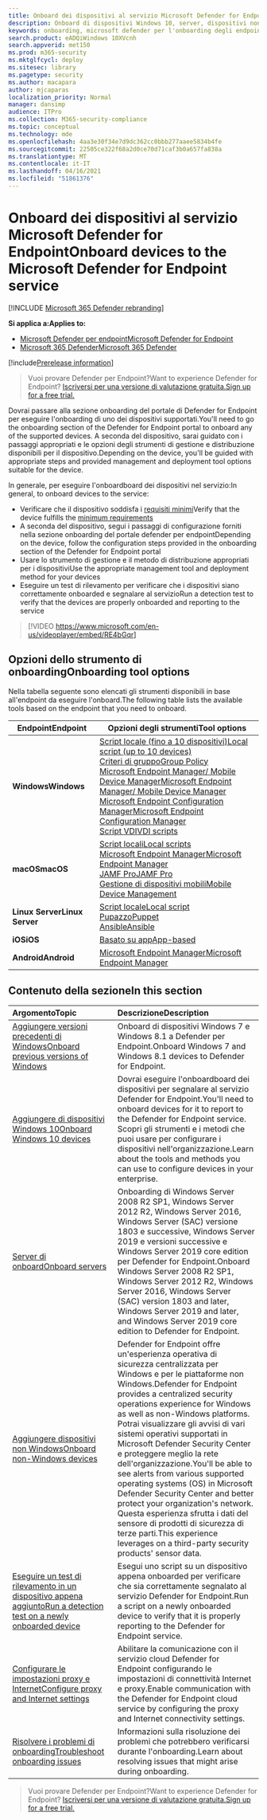 ```yaml
---
title: Onboard dei dispositivi al servizio Microsoft Defender for Endpoint
description: Onboard di dispositivi Windows 10, server, dispositivi non Windows e scopri come eseguire un test di rilevamento.
keywords: onboarding, microsoft defender per l'onboarding degli endpoint, onboarding di windows atp, sccm, criteri di gruppo, mdm, script locale, test di rilevamento
search.product: eADQiWindows 10XVcnh
search.appverid: met150
ms.prod: m365-security
ms.mktglfcycl: deploy
ms.sitesec: library
ms.pagetype: security
ms.author: macapara
author: mjcaparas
localization_priority: Normal
manager: dansimp
audience: ITPro
ms.collection: M365-security-compliance
ms.topic: conceptual
ms.technology: mde
ms.openlocfilehash: 4aa3e30f34e7d9dc362cc0bbb277aaee5834b4fe
ms.sourcegitcommit: 22505ce322f68a2d0ce70d71caf3b0a657fa838a
ms.translationtype: MT
ms.contentlocale: it-IT
ms.lasthandoff: 04/16/2021
ms.locfileid: "51861376"
---
```

# <a name="onboard-devices-to-the-microsoft-defender-for-endpoint-service"></a><span data-ttu-id="e17d7-104">Onboard dei dispositivi al servizio Microsoft Defender for Endpoint</span><span class="sxs-lookup"><span data-stu-id="e17d7-104">Onboard devices to the Microsoft Defender for Endpoint service</span></span>

[!INCLUDE [Microsoft 365 Defender rebranding](../../includes/microsoft-defender.md)]

<span data-ttu-id="e17d7-105">**Si applica a:**</span><span class="sxs-lookup"><span data-stu-id="e17d7-105">**Applies to:**</span></span>
- [<span data-ttu-id="e17d7-106">Microsoft Defender per endpoint</span><span class="sxs-lookup"><span data-stu-id="e17d7-106">Microsoft Defender for Endpoint</span></span>](https://go.microsoft.com/fwlink/p/?linkid=2154037)
- [<span data-ttu-id="e17d7-107">Microsoft 365 Defender</span><span class="sxs-lookup"><span data-stu-id="e17d7-107">Microsoft 365 Defender</span></span>](https://go.microsoft.com/fwlink/?linkid=2118804)

[!include[Prerelease information](../../includes/prerelease.md)]

><span data-ttu-id="e17d7-108">Vuoi provare Defender per Endpoint?</span><span class="sxs-lookup"><span data-stu-id="e17d7-108">Want to experience Defender for Endpoint?</span></span> [<span data-ttu-id="e17d7-109">Iscriversi per una versione di valutazione gratuita.</span><span class="sxs-lookup"><span data-stu-id="e17d7-109">Sign up for a free trial.</span></span>](https://www.microsoft.com/microsoft-365/windows/microsoft-defender-atp?ocid=docs-wdatp-onboardconfigure-abovefoldlink)

<span data-ttu-id="e17d7-110">Dovrai passare alla sezione onboarding del portale di Defender for Endpoint per eseguire l'onboarding di uno dei dispositivi supportati.</span><span class="sxs-lookup"><span data-stu-id="e17d7-110">You'll need to go the onboarding section of the Defender for Endpoint portal to onboard any of the supported devices.</span></span> <span data-ttu-id="e17d7-111">A seconda del dispositivo, sarai guidato con i passaggi appropriati e le opzioni degli strumenti di gestione e distribuzione disponibili per il dispositivo.</span><span class="sxs-lookup"><span data-stu-id="e17d7-111">Depending on the device, you'll be guided with appropriate steps and provided management and deployment tool options suitable for the device.</span></span> 

<span data-ttu-id="e17d7-112">In generale, per eseguire l'onboardboard dei dispositivi nel servizio:</span><span class="sxs-lookup"><span data-stu-id="e17d7-112">In general, to onboard devices to the service:</span></span>

- <span data-ttu-id="e17d7-113">Verificare che il dispositivo soddisfa i [requisiti minimi](minimum-requirements.md)</span><span class="sxs-lookup"><span data-stu-id="e17d7-113">Verify that the device fulfills the [minimum requirements](minimum-requirements.md)</span></span>
- <span data-ttu-id="e17d7-114">A seconda del dispositivo, segui i passaggi di configurazione forniti nella sezione onboarding del portale defender per endpoint</span><span class="sxs-lookup"><span data-stu-id="e17d7-114">Depending on the device, follow the configuration steps provided in the onboarding section of the Defender for Endpoint portal</span></span>
- <span data-ttu-id="e17d7-115">Usare lo strumento di gestione e il metodo di distribuzione appropriati per i dispositivi</span><span class="sxs-lookup"><span data-stu-id="e17d7-115">Use the appropriate management tool and deployment method for your devices</span></span>
- <span data-ttu-id="e17d7-116">Eseguire un test di rilevamento per verificare che i dispositivi siano correttamente onboarded e segnalare al servizio</span><span class="sxs-lookup"><span data-stu-id="e17d7-116">Run a detection test to verify that the devices are properly onboarded and reporting to the service</span></span>

>[!VIDEO https://www.microsoft.com/en-us/videoplayer/embed/RE4bGqr]

## <a name="onboarding-tool-options"></a><span data-ttu-id="e17d7-117">Opzioni dello strumento di onboarding</span><span class="sxs-lookup"><span data-stu-id="e17d7-117">Onboarding tool options</span></span>
<span data-ttu-id="e17d7-118">Nella tabella seguente sono elencati gli strumenti disponibili in base all'endpoint da eseguire l'onboard.</span><span class="sxs-lookup"><span data-stu-id="e17d7-118">The following table lists the available tools based on the endpoint that you need to onboard.</span></span>

| <span data-ttu-id="e17d7-119">Endpoint</span><span class="sxs-lookup"><span data-stu-id="e17d7-119">Endpoint</span></span>     | <span data-ttu-id="e17d7-120">Opzioni degli strumenti</span><span class="sxs-lookup"><span data-stu-id="e17d7-120">Tool options</span></span>                       |
|--------------|------------------------------------------|
| <span data-ttu-id="e17d7-121">**Windows**</span><span class="sxs-lookup"><span data-stu-id="e17d7-121">**Windows**</span></span>  |  [<span data-ttu-id="e17d7-122">Script locale (fino a 10 dispositivi)</span><span class="sxs-lookup"><span data-stu-id="e17d7-122">Local script (up to 10 devices)</span></span>](configure-endpoints-script.md) <br>  [<span data-ttu-id="e17d7-123">Criteri di gruppo</span><span class="sxs-lookup"><span data-stu-id="e17d7-123">Group Policy</span></span>](configure-endpoints-gp.md) <br>  [<span data-ttu-id="e17d7-124">Microsoft Endpoint Manager/ Mobile Device Manager</span><span class="sxs-lookup"><span data-stu-id="e17d7-124">Microsoft Endpoint Manager/ Mobile Device Manager</span></span>](configure-endpoints-mdm.md) <br>   [<span data-ttu-id="e17d7-125">Microsoft Endpoint Configuration Manager</span><span class="sxs-lookup"><span data-stu-id="e17d7-125">Microsoft Endpoint Configuration Manager</span></span>](configure-endpoints-sccm.md) <br> [<span data-ttu-id="e17d7-126">Script VDI</span><span class="sxs-lookup"><span data-stu-id="e17d7-126">VDI scripts</span></span>](configure-endpoints-vdi.md)   |
| <span data-ttu-id="e17d7-127">**macOS**</span><span class="sxs-lookup"><span data-stu-id="e17d7-127">**macOS**</span></span>    | [<span data-ttu-id="e17d7-128">Script locali</span><span class="sxs-lookup"><span data-stu-id="e17d7-128">Local scripts</span></span>](mac-install-manually.md) <br> [<span data-ttu-id="e17d7-129">Microsoft Endpoint Manager</span><span class="sxs-lookup"><span data-stu-id="e17d7-129">Microsoft Endpoint Manager</span></span>](mac-install-with-intune.md) <br> [<span data-ttu-id="e17d7-130">JAMF Pro</span><span class="sxs-lookup"><span data-stu-id="e17d7-130">JAMF Pro</span></span>](mac-install-with-jamf.md) <br> [<span data-ttu-id="e17d7-131">Gestione di dispositivi mobili</span><span class="sxs-lookup"><span data-stu-id="e17d7-131">Mobile Device Management</span></span>](mac-install-with-other-mdm.md) |
| <span data-ttu-id="e17d7-132">**Linux Server**</span><span class="sxs-lookup"><span data-stu-id="e17d7-132">**Linux Server**</span></span> | [<span data-ttu-id="e17d7-133">Script locale</span><span class="sxs-lookup"><span data-stu-id="e17d7-133">Local script</span></span>](linux-install-manually.md) <br> [<span data-ttu-id="e17d7-134">Pupazzo</span><span class="sxs-lookup"><span data-stu-id="e17d7-134">Puppet</span></span>](linux-install-with-puppet.md) <br> [<span data-ttu-id="e17d7-135">Ansible</span><span class="sxs-lookup"><span data-stu-id="e17d7-135">Ansible</span></span>](linux-install-with-ansible.md)|
| <span data-ttu-id="e17d7-136">**iOS**</span><span class="sxs-lookup"><span data-stu-id="e17d7-136">**iOS**</span></span>      | [<span data-ttu-id="e17d7-137">Basato su app</span><span class="sxs-lookup"><span data-stu-id="e17d7-137">App-based</span></span>](ios-install.md)                                |
| <span data-ttu-id="e17d7-138">**Android**</span><span class="sxs-lookup"><span data-stu-id="e17d7-138">**Android**</span></span>  | [<span data-ttu-id="e17d7-139">Microsoft Endpoint Manager</span><span class="sxs-lookup"><span data-stu-id="e17d7-139">Microsoft Endpoint Manager</span></span>](android-intune.md)               | 




## <a name="in-this-section"></a><span data-ttu-id="e17d7-140">Contenuto della sezione</span><span class="sxs-lookup"><span data-stu-id="e17d7-140">In this section</span></span>
<span data-ttu-id="e17d7-141">Argomento</span><span class="sxs-lookup"><span data-stu-id="e17d7-141">Topic</span></span> | <span data-ttu-id="e17d7-142">Descrizione</span><span class="sxs-lookup"><span data-stu-id="e17d7-142">Description</span></span>
:---|:---
[<span data-ttu-id="e17d7-143">Aggiungere versioni precedenti di Windows</span><span class="sxs-lookup"><span data-stu-id="e17d7-143">Onboard previous versions of Windows</span></span>](onboard-downlevel.md)| <span data-ttu-id="e17d7-144">Onboard di dispositivi Windows 7 e Windows 8.1 a Defender per Endpoint.</span><span class="sxs-lookup"><span data-stu-id="e17d7-144">Onboard Windows 7 and Windows 8.1 devices to Defender for Endpoint.</span></span> 
[<span data-ttu-id="e17d7-145">Aggiungere di dispositivi Windows 10</span><span class="sxs-lookup"><span data-stu-id="e17d7-145">Onboard Windows 10 devices</span></span>](configure-endpoints.md) | <span data-ttu-id="e17d7-146">Dovrai eseguire l'onboardboard dei dispositivi per segnalare al servizio Defender for Endpoint.</span><span class="sxs-lookup"><span data-stu-id="e17d7-146">You'll need to onboard devices for it to report to the Defender for Endpoint service.</span></span> <span data-ttu-id="e17d7-147">Scopri gli strumenti e i metodi che puoi usare per configurare i dispositivi nell'organizzazione.</span><span class="sxs-lookup"><span data-stu-id="e17d7-147">Learn about the tools and methods you can use to configure devices in your enterprise.</span></span>
[<span data-ttu-id="e17d7-148">Server di onboard</span><span class="sxs-lookup"><span data-stu-id="e17d7-148">Onboard servers</span></span>](configure-server-endpoints.md) |  <span data-ttu-id="e17d7-149">Onboarding di Windows Server 2008 R2 SP1, Windows Server 2012 R2, Windows Server 2016, Windows Server (SAC) versione 1803 e successive, Windows Server 2019 e versioni successive e Windows Server 2019 core edition per Defender for Endpoint.</span><span class="sxs-lookup"><span data-stu-id="e17d7-149">Onboard Windows Server 2008 R2 SP1, Windows Server 2012 R2, Windows Server 2016, Windows Server (SAC) version 1803 and later, Windows Server 2019 and later, and Windows Server 2019 core edition to Defender for Endpoint.</span></span>
[<span data-ttu-id="e17d7-150">Aggiungere dispositivi non Windows</span><span class="sxs-lookup"><span data-stu-id="e17d7-150">Onboard non-Windows devices</span></span>](configure-endpoints-non-windows.md) | <span data-ttu-id="e17d7-151">Defender for Endpoint offre un'esperienza operativa di sicurezza centralizzata per Windows e per le piattaforme non Windows.</span><span class="sxs-lookup"><span data-stu-id="e17d7-151">Defender for Endpoint provides a centralized security operations experience for Windows as well as non-Windows platforms.</span></span> <span data-ttu-id="e17d7-152">Potrai visualizzare gli avvisi di vari sistemi operativi supportati in Microsoft Defender Security Center e proteggere meglio la rete dell'organizzazione.</span><span class="sxs-lookup"><span data-stu-id="e17d7-152">You'll be able to see alerts from various supported operating systems (OS) in Microsoft Defender Security Center and better protect your organization's network.</span></span> <span data-ttu-id="e17d7-153">Questa esperienza sfrutta i dati del sensore di prodotti di sicurezza di terze parti.</span><span class="sxs-lookup"><span data-stu-id="e17d7-153">This experience leverages on a third-party security products' sensor data.</span></span> 
[<span data-ttu-id="e17d7-154">Eseguire un test di rilevamento in un dispositivo appena aggiunto</span><span class="sxs-lookup"><span data-stu-id="e17d7-154">Run a detection test on a newly onboarded device</span></span>](run-detection-test.md) | <span data-ttu-id="e17d7-155">Esegui uno script su un dispositivo appena onboarded per verificare che sia correttamente segnalato al servizio Defender for Endpoint.</span><span class="sxs-lookup"><span data-stu-id="e17d7-155">Run a script on a newly onboarded device to verify that it is properly reporting to the Defender for Endpoint service.</span></span>
[<span data-ttu-id="e17d7-156">Configurare le impostazioni proxy e Internet</span><span class="sxs-lookup"><span data-stu-id="e17d7-156">Configure proxy and Internet settings</span></span>](configure-proxy-internet.md)| <span data-ttu-id="e17d7-157">Abilitare la comunicazione con il servizio cloud Defender for Endpoint configurando le impostazioni di connettività Internet e proxy.</span><span class="sxs-lookup"><span data-stu-id="e17d7-157">Enable communication with the Defender for Endpoint cloud service by configuring the proxy and Internet connectivity settings.</span></span>
[<span data-ttu-id="e17d7-158">Risolvere i problemi di onboarding</span><span class="sxs-lookup"><span data-stu-id="e17d7-158">Troubleshoot onboarding issues</span></span>](troubleshoot-onboarding.md) | <span data-ttu-id="e17d7-159">Informazioni sulla risoluzione dei problemi che potrebbero verificarsi durante l'onboarding.</span><span class="sxs-lookup"><span data-stu-id="e17d7-159">Learn about resolving issues that might arise during onboarding.</span></span>

><span data-ttu-id="e17d7-160">Vuoi provare Defender per Endpoint?</span><span class="sxs-lookup"><span data-stu-id="e17d7-160">Want to experience Defender for Endpoint?</span></span> [<span data-ttu-id="e17d7-161">Iscriversi per una versione di valutazione gratuita.</span><span class="sxs-lookup"><span data-stu-id="e17d7-161">Sign up for a free trial.</span></span>](https://www.microsoft.com/microsoft-365/windows/microsoft-defender-atp?ocid=docs-wdatp-onboardconfigure-belowfoldlink)
